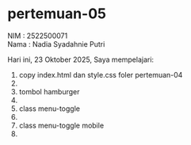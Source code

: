 # pertemuan-05

NIM : 2522500071<br>
Nama : Nadia Syadahnie Putri<br>

Hari ini, 23 Oktober 2025, Saya mempelajari:
<ol>
    <li>copy index.html dan style.css foler pertemuan-04<li>
    <li>tombol hamburger<li>
    <li>class menu-toggle<li>
    <li>class menu-toggle mobile<li>
</ol>